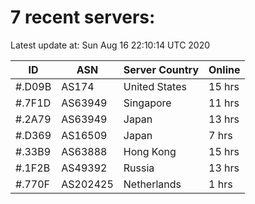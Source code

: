 # 7 recent servers:

Latest update at: Sun Aug 16 22:10:14 UTC 2020

| ID | ASN | Server Country | Online |
| -- | --- | -------------- | ------ |
| #.D09B | AS174 | United States | 15 hrs |
| #.7F1D | AS63949 | Singapore | 11 hrs |
| #.2A79 | AS63949 | Japan | 13 hrs |
| #.D369 | AS16509 | Japan | 7 hrs |
| #.33B9 | AS63888 | Hong Kong | 15 hrs |
| #.1F2B | AS49392 | Russia | 13 hrs |
| #.770F | AS202425 | Netherlands | 1 hrs |

